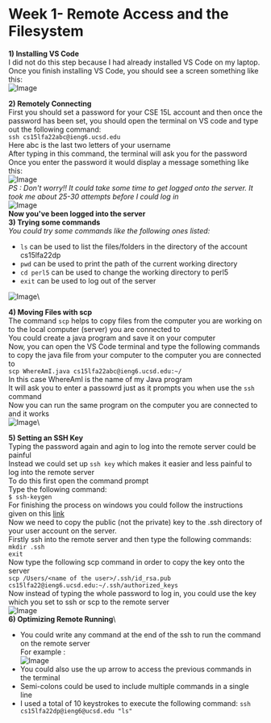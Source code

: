 # Week 1- Remote Access and the Filesystem
**1) Installing VS Code**\
I did not do this step because I had already installed VS Code on my laptop. Once you finish installing VS Code, you should see a screen something like this:\
![Image](https://cdn.discordapp.com/attachments/891952727641456661/1025561264975523880/unknown.png)



**2) Remotely Connecting**\
First you should set a password for your CSE 15L account and then once the password has been set, you should open the terminal on VS code and type out the following command:\
`ssh cs15lfa22abc@ieng6.ucsd.edu`\
Here abc is the last two letters of your username\
After typing in this command, the terminal will ask you for the password\
Once you enter the password it would display a message something like this:\
![Image](https://cdn.discordapp.com/attachments/891952727641456661/1025564997260157069/unknown.png)\
*PS : Don't worry!! It could take some time to get logged onto the server. It took me about 25-30 attempts before I could log in*\
![Image](https://cdn.discordapp.com/attachments/891952727641456661/1025565479638667345/unknown.png)\
**Now you've been logged into the server**\
**3) Trying some commands**\
*You could try some commands like the following ones listed:*
* `ls` can be used to list the files/folders in the directory of the account cs15lfa22dp
* `pwd` can be used to print the path of the current working directory
* `cd perl5` can be used to change the working directory to perl5
* `exit` can be used to log out of the server

![Image](https://media.discordapp.net/attachments/891952727641456661/1025567636349784104/unknown.png)\

**4) Moving Files with scp**\
The command `scp` helps to copy files from the computer you are working on to the local computer (server) you are connected to\
You could create a java program and save it on your computer\
Now, you can open the VS Code terminal and type the following commands to copy the java file from your computer to the computer you are connected to\
`scp WhereAmI.java cs15lfa22abc@ieng6.ucsd.edu:~/`\
In this case WhereAmI is the name of my Java program\
It will ask you to enter a passowrd just as it prompts you when use the `ssh` command\
Now you can run the same program on the computer you are connected to and it works\
![Image](https://media.discordapp.net/attachments/891952727641456661/1025573333728759878/unknown.png)\

**5) Setting an SSH Key**\
Typing the password again and agin to log into the remote server could be painful\
Instead we could set up `ssh key` which makes it easier and less painful to log into the remote server\
To do this first open the command prompt\
Type the following command:\
`$ ssh-keygen`\
For finishing the process on windows you could follow the instructions given on this [link](https://docs.microsoft.com/en-us/windows-server/administration/openssh/openssh_keymanagement#user-key-generation)\
Now we need to copy the public (not the private) key to the .ssh directory of your user account on the server.\
Firstly ssh into the remote server and then type the following commands:\
`mkdir .ssh`\
`exit`\
Now type the following scp command in order to copy the key onto the server\
`scp /Users/<name of the user>/.ssh/id_rsa.pub cs15lfa22@ieng6.ucsd.edu:~/.ssh/authorized_keys`\
Now instead of typing the whole password to log in, you could use the key which you set to ssh or scp to the remote server\
![Image](https://cdn.discordapp.com/attachments/891952727641456661/1025564997260157069/unknown.png)\
**6) Optimizing Remote Running**\
* You could write any command at the end of the ssh to run the command on the remote server\
For example :\
![Image](https://cdn.discordapp.com/attachments/891952727641456661/1025588559106801724/unknown.png)
* You could also use the up arrow to access the previous commands in the terminal
* Semi-colons could be used to include multiple commands in a single line
* I used a total of 10 keystrokes to execute the following command:
`ssh cs15lfa22dp@ieng6@ucsd.edu "ls"`




